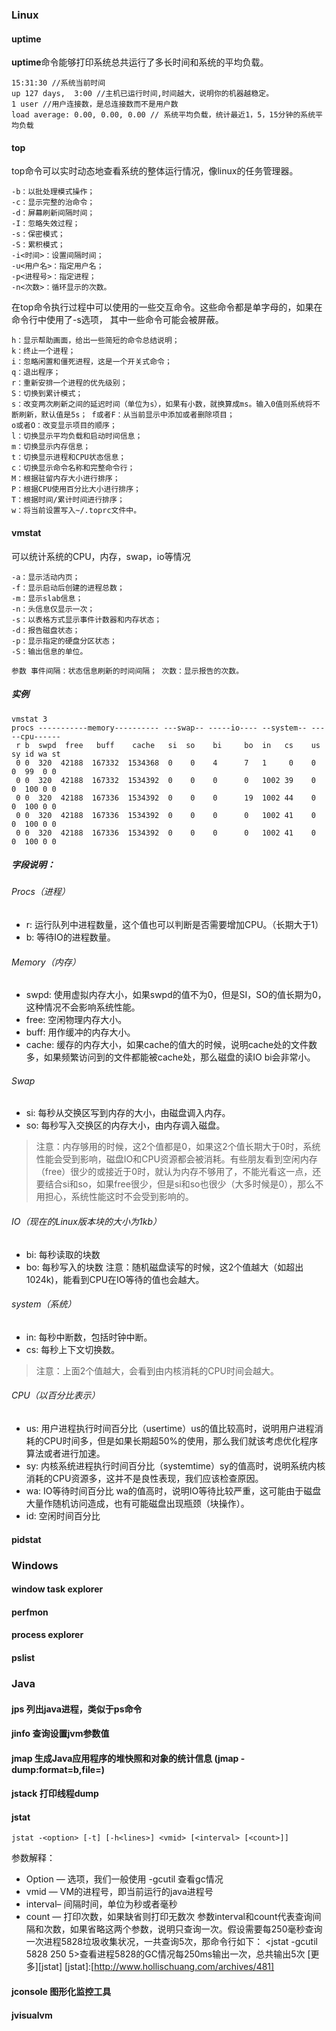 ### Linux
#### uptime
**uptime**命令能够打印系统总共运行了多长时间和系统的平均负载。
```
15:31:30 //系统当前时间
up 127 days,  3:00 //主机已运行时间,时间越大，说明你的机器越稳定。
1 user //用户连接数，是总连接数而不是用户数
load average: 0.00, 0.00, 0.00 // 系统平均负载，统计最近1，5，15分钟的系统平均负载
```

#### top
top命令可以实时动态地查看系统的整体运行情况，像linux的任务管理器。

```
-b：以批处理模式操作；
-c：显示完整的治命令；
-d：屏幕刷新间隔时间；
-I：忽略失效过程；
-s：保密模式；
-S：累积模式；
-i<时间>：设置间隔时间；
-u<用户名>：指定用户名；
-p<进程号>：指定进程；
-n<次数>：循环显示的次数。
```

在top命令执行过程中可以使用的一些交互命令。这些命令都是单字母的，如果在命令行中使用了-s选项， 其中一些命令可能会被屏蔽。
```
h：显示帮助画面，给出一些简短的命令总结说明；
k：终止一个进程；
i：忽略闲置和僵死进程，这是一个开关式命令；
q：退出程序；
r：重新安排一个进程的优先级别；
S：切换到累计模式；
s：改变两次刷新之间的延迟时间（单位为s），如果有小数，就换算成ms。输入0值则系统将不断刷新，默认值是5s； f或者F：从当前显示中添加或者删除项目；
o或者O：改变显示项目的顺序；
l：切换显示平均负载和启动时间信息；
m：切换显示内存信息；
t：切换显示进程和CPU状态信息；
c：切换显示命令名称和完整命令行；
M：根据驻留内存大小进行排序；
P：根据CPU使用百分比大小进行排序；
T：根据时间/累计时间进行排序；
w：将当前设置写入~/.toprc文件中。
```

#### vmstat
可以统计系统的CPU，内存，swap，io等情况
```
-a：显示活动内页；
-f：显示启动后创建的进程总数；
-m：显示slab信息；
-n：头信息仅显示一次；
-s：以表格方式显示事件计数器和内存状态；
-d：报告磁盘状态；
-p：显示指定的硬盘分区状态；
-S：输出信息的单位。

参数 事件间隔：状态信息刷新的时间间隔； 次数：显示报告的次数。
```

##### 实例
```
vmstat 3
procs -----------memory---------- ---swap-- -----io---- --system-- -----cpu------
 r b  swpd  free   buff    cache   si  so    bi     bo  in   cs    us sy id wa st
 0 0  320  42188  167332  1534368  0    0    4      7   1     0    0  0  99  0 0
 0 0  320  42188  167332  1534392  0    0    0      0   1002 39    0  0  100 0 0
 0 0  320  42188  167336  1534392  0    0    0      19  1002 44    0  0  100 0 0
 0 0  320  42188  167336  1534392  0    0    0      0   1002 41    0  0  100 0 0
 0 0  320  42188  167336  1534392  0    0    0      0   1002 41    0  0  100 0 0
```

##### 字段说明：
###### Procs（进程）
- r: 运行队列中进程数量，这个值也可以判断是否需要增加CPU。（长期大于1）
- b: 等待IO的进程数量。

###### Memory（内存）
- swpd: 使用虚拟内存大小，如果swpd的值不为0，但是SI，SO的值长期为0，这种情况不会影响系统性能。
- free: 空闲物理内存大小。
- buff: 用作缓冲的内存大小。
- cache: 缓存的内存大小，如果cache的值大的时候，说明cache处的文件数多，如果频繁访问到的文件都能被cache处，那么磁盘的读IO bi会非常小。

###### Swap
- si: 每秒从交换区写到内存的大小，由磁盘调入内存。
- so: 每秒写入交换区的内存大小，由内存调入磁盘。

>注意：内存够用的时候，这2个值都是0，如果这2个值长期大于0时，系统性能会受到影响，磁盘IO和CPU资源都会被消耗。有些朋友看到空闲内存（free）很少的或接近于0时，就认为内存不够用了，不能光看这一点，还要结合si和so，如果free很少，但是si和so也很少（大多时候是0），那么不用担心，系统性能这时不会受到影响的。

###### IO（现在的Linux版本块的大小为1kb）
- bi: 每秒读取的块数
- bo: 每秒写入的块数 注意：随机磁盘读写的时候，这2个值越大（如超出1024k)，能看到CPU在IO等待的值也会越大。

###### system（系统）
- in: 每秒中断数，包括时钟中断。
- cs: 每秒上下文切换数。

>注意：上面2个值越大，会看到由内核消耗的CPU时间会越大。

###### CPU（以百分比表示）
- us: 用户进程执行时间百分比（usertime）us的值比较高时，说明用户进程消耗的CPU时间多，但是如果长期超50%的使用，那么我们就该考虑优化程序算法或者进行加速。
- sy: 内核系统进程执行时间百分比（systemtime）sy的值高时，说明系统内核消耗的CPU资源多，这并不是良性表现，我们应该检查原因。
- wa: IO等待时间百分比 wa的值高时，说明IO等待比较严重，这可能由于磁盘大量作随机访问造成，也有可能磁盘出现瓶颈（块操作）。
- id: 空闲时间百分比

#### pidstat


### Windows
#### window task explorer
#### perfmon
#### process explorer
#### pslist

### Java
#### jps  列出java进程，类似于ps命令
#### jinfo 查询设置jvm参数值
#### jmap  生成Java应用程序的堆快照和对象的统计信息 (jmap -dump:format=b,file=<fileName>)
#### jstack  打印线程dump
#### jstat
```
jstat -<option> [-t] [-h<lines>] <vmid> [<interval> [<count>]]
```
参数解释：
- Option — 选项，我们一般使用 -gcutil 查看gc情况
- vmid — VM的进程号，即当前运行的java进程号
- interval– 间隔时间，单位为秒或者毫秒
- count — 打印次数，如果缺省则打印无数次
参数interval和count代表查询间隔和次数，如果省略这两个参数，说明只查询一次。假设需要每250毫秒查询一次进程5828垃圾收集状况，一共查询5次，那命令行如下：
<jstat -gcutil 5828 250 5>查看进程5828的GC情况每250ms输出一次，总共输出5次
[更多][jstat]
[jstat]:[http://www.hollischuang.com/archives/481]

#### jconsole 图形化监控工具
#### jvisualvm
